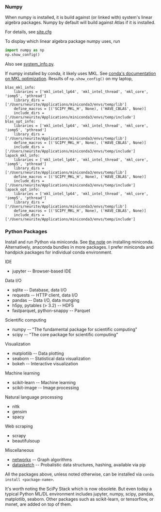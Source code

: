 ### Numpy

When numpy is installed, it is build against (or linked with) system's linear algebra packages. Numpy by default will build against Atlas if it is installed.

For details, see [site.cfg](https://github.com/numpy/numpy/blob/master/site.cfg.example)

To display which linear algebra package numpy uses, run

```python
import numpy as np
np.show_config()
```

Also see [system_info.py](https://github.com/numpy/numpy/blob/master/numpy/distutils/system_info.py).

If numpy installed by conda, it likely uses MKL. See [conda's documentation on MKL optimization](https://docs.continuum.io/mkl-optimizations/). Results of `np.show_config()` on my laptop,

```
blas_mkl_info:
    libraries = ['mkl_intel_lp64', 'mkl_intel_thread', 'mkl_core', 'iomp5', 'pthread']
    library_dirs = ['/Users/neurite/Applications/miniconda3/envs/temp/lib']
    define_macros = [('SCIPY_MKL_H', None), ('HAVE_CBLAS', None)]
    include_dirs = ['/Users/neurite/Applications/miniconda3/envs/temp/include']
blas_opt_info:
    libraries = ['mkl_intel_lp64', 'mkl_intel_thread', 'mkl_core', 'iomp5', 'pthread']
    library_dirs = ['/Users/neurite/Applications/miniconda3/envs/temp/lib']
    define_macros = [('SCIPY_MKL_H', None), ('HAVE_CBLAS', None)]
    include_dirs = ['/Users/neurite/Applications/miniconda3/envs/temp/include']
lapack_mkl_info:
    libraries = ['mkl_intel_lp64', 'mkl_intel_thread', 'mkl_core', 'iomp5', 'pthread']
    library_dirs = ['/Users/neurite/Applications/miniconda3/envs/temp/lib']
    define_macros = [('SCIPY_MKL_H', None), ('HAVE_CBLAS', None)]
    include_dirs = ['/Users/neurite/Applications/miniconda3/envs/temp/include']
lapack_opt_info:
    libraries = ['mkl_intel_lp64', 'mkl_intel_thread', 'mkl_core', 'iomp5', 'pthread']
    library_dirs = ['/Users/neurite/Applications/miniconda3/envs/temp/lib']
    define_macros = [('SCIPY_MKL_H', None), ('HAVE_CBLAS', None)]
    include_dirs = ['/Users/neurite/Applications/miniconda3/envs/temp/include']
```

### Python Packages

Install and run Python via miniconda. See [the note](https://github.com/neurite/debian-setup/wiki/Python) on installing miniconda. Alternatively, anaconda bundles in more packages. I prefer miniconda and handpick packages for individual conda environment.

IDE

* jupyter -- Browser-based IDE

Data I/O

* sqlite -- Database, data I/O
* requests -- HTTP client, data I/O
* pandas -- Data I/O, data munging
* h5py, pytables (> 3.2) -- HDF5
* fastparquet, python-snappy -- Parquet

Scientific computing

* numpy -- "The fundamental package for scientific computing"
* scipy -- "The core package for scientific computing"

Visualization

* matplotlib -- Data plotting
* seaborn -- Statistical data visualization
* bokeh -- Interactive visualization

Machine learning

* scikit-learn -- Machine learning
* scikit-image -- Image processing

Natural language processing

* nltk
* gensim
* spacy

Web scraping

* scrapy
* beautifulsoup

Miscellaneous

* [networkx](https://networkx.github.io) -- Graph algorithms
* [datasketch](https://ekzhu.github.io/datasketch/) -- Probalistic data structures, hashing, available via pip

All the packages above, unless noted otherwise, can be installed via `conda install <package-name>`.

It's worth noting the SciPy Stack which is now obsolete. But even today a typical Python ML/DL environment includes jupyter, numpy, scipy, pandas, matplotlib, seaborn. Other packages such as scikit-learn, or tensorflow, or mxnet, are added on top of them.

